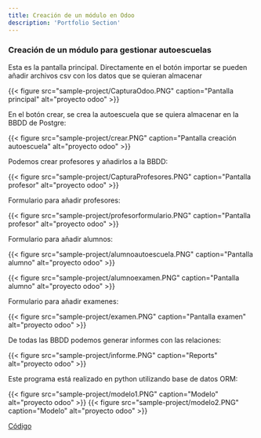 ```yaml
---
title: Creación de un módulo en Odoo
description: 'Portfolio Section'
---
```


### Creación de un módulo para gestionar autoescuelas

Esta es la pantalla principal. Directamente en el botón importar se pueden añadir archivos csv con los datos que se quieran almacenar

{{< figure src="sample-project/CapturaOdoo.PNG" caption="Pantalla principal" alt="proyecto odoo" >}}

En el botón crear, se crea la autoescuela que se quiera almacenar en la BBDD de Postgre:

{{< figure src="sample-project/crear.PNG" caption="Pantalla creación autoescuela" alt="proyecto odoo" >}}

Podemos crear profesores y añadirlos a la BBDD:

{{< figure src="sample-project/CapturaProfesores.PNG" caption="Pantalla profesor" alt="proyecto odoo" >}}

Formulario para añadir profesores:

{{< figure src="sample-project/profesorformulario.PNG"  caption="Pantalla profesor" alt="proyecto odoo" >}}

Formulario para añadir alumnos:

{{< figure src="sample-project/alumnoautoescuela.PNG"  caption="Pantalla alumno" alt="proyecto odoo" >}}

{{< figure src="sample-project/alumnoexamen.PNG"  caption="Pantalla alumno" alt="proyecto odoo" >}}

Formulario para añadir examenes:

{{< figure src="sample-project/examen.PNG"  caption="Pantalla examen" alt="proyecto odoo" >}}

De todas las BBDD podemos generar informes con las relaciones:

{{< figure src="sample-project/informe.PNG"  caption="Reports" alt="proyecto odoo" >}}

Este programa está realizado en python utilizando base de datos ORM:

{{< figure src="sample-project/modelo1.PNG"  caption="Modelo" alt="proyecto odoo" >}}
{{< figure src="sample-project/modelo2.PNG"  caption="Modelo" alt="proyecto odoo" >}}


[Código](https://www.dropbox.com/s/hbmdv0nhi4hi06q/OdooAutoescuela-master.zip?dl=0)
